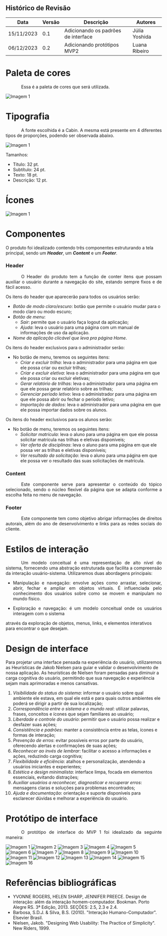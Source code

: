 ## Histórico de Revisão

| Data | Versão | Descrição | Autores |
| ---------- | ----------- | -------------- | -------------- |
| 15/11/2023 | 0.1 | Adicionando os padrões de interface | Júlia Yoshida |
| 06/12/2023 | 0.2 | Adicionando protótipos MVP2 | Luana Ribeiro |

# Paleta de cores
<p style="text-indent: 50px;text-align: justify;"> Essa é a paleta de cores que será utilizada. </p>

![Imagem 1](./images/paleta.png)

# Tipografia
<p style="text-indent: 50px;text-align: justify;"> A fonte escolhida é a Cabin. A mesma está presente em 4 diferentes tipos de proporções, podendo ser observada abaixo. </p>

![Imagem 1](./images/font.png)

Tamanhos:

- Título: 32 pt.
- Subtítulo: 24 pt.
- Texto: 18 pt.
- Descrição: 12 pt.

# Ícones
![Imagem 1](./images/icone.png)

# Componentes

O produto foi idealizado contendo três componentes estruturando a tela principal, sendo um ***Header***, um ***Content*** e um ***Footer***.

### Header

<p style="text-indent: 50px;text-align: justify;"> O Header do produto tem a função de conter itens que possam auxiliar o usuário durante a navegação do site, estando sempre fixos e de fácil acesso. </p>

Os itens do header que aparecerão para todos os usuários serão:

- *Botão de modo claro/escuro*: botão que permite o usuário mudar para o modo claro ou modo escuro;
- *Botão de menu*:
    - *Sair*: permite que o usuário faça logout da aplicação;
    - *Ajuda*: leva o usuário para uma página com um manual de informações de uso da aplicação.
- *Nome da aplicação clicável que leva pra página Home*.

Os itens do header exclusivos para o administrador serão:

- No botão de menu, teremos os seguintes itens:
    - *Criar e excluir trilha*: leva o administrador para uma página em que ele possa criar ou excluir trilhas;
    - *Criar e excluir eletiva*:  leva o administrador para uma página em que ele possa criar ou excluir eletivas;
    - *Gerar relatório de trilhas*: leva o administrador para uma página em que ele possa gerar relatório sobre as trilhas;
    - *Gerenciar período letivo*:  leva o administrador para uma página em que ele possa abrir ou fechar o período letivo;
    - *Importação de dados*:  leva o administrador para uma página em que ele possa importar dados sobre os alunos.

Os itens do header exclusivos para os alunos serão:

- No botão de menu, teremos os seguintes itens:
    - *Solicitar matrícula*:  leva o aluno para uma página em que ele possa solicitar matrícula nas trilhas e eletivas disponíveis;
    - *Ver oferta de disciplinas*: leva o aluno para uma página em que ele possa ver as trilhas e eletivas disponíveis;
    - *Ver resultado da solicitação*: leva o aluno para uma página em que ele possa ver o resultado das suas solicitações de matrícula.

### Content

<p style="text-indent: 50px;text-align: justify;"> Este componente serve para apresentar o conteúdo do tópico selecionado, sendo o núcleo flexível da página que se adapta conforme a escolha feita no menu de navegação. </p>

### Footer

<p style="text-indent: 50px;text-align: justify;"> Este componente tem como objetivo abrigar informações de direitos autorais, além do ano de desenvolvimento e links para as redes sociais do cliente. </p>

# Estilos de interação

<p style="text-indent: 50px;text-align: justify;"> Um modelo conceitual é uma representação de alto nível do sistema, fornecendo uma abstração estruturada que facilita a compreensão da interação usuário-sistema. Utilizaremos duas abordagens principais:</p>

-  <p style="text-align: justify;"> Manipulação e navegação: envolve ações como arrastar, selecionar, abrir, fechar e ampliar em objetos virtuais. É influenciada pelo conhecimento dos usuários sobre como se movem e manipulam no mundo físico.</p>
-  <p style="text-align: justify;">Exploração e navegação:  é um modelo conceitual onde os usuários interagem com o sistema
através da exploração de objetos, menus, links, e elementos interativos para encontrar o que desejam. </p>

# Design de interface

Para projetar uma interface pensada na experiência do usuário, utilizaremos as Heurísticas de Jakob Nielsen para guiar e validar o desenvolvimento de nossa aplicação. As heurísticas de Nielsen foram pensadas para diminuir a carga cognitiva do usuário, permitindo que sua navegação e experiência sejam mais aprimoradas e menos cansativas.

1. *Visibilidade do status do sistema*: informar o usuário sobre qual ambiente ele estava, em qual ele está e para quais outros ambientes ele poderá se dirigir a partir de sua localização;
2. *Correspondência entre o sistema e o mundo real*: utilizar palavras, frases, conceitos e ícones que sejam familiares ao usuário;
3. *Liberdade e controle do usuário*: permitir que o usuário possa realizar e desfazer suas ações;
4. *Consistência e padrões*: manter a consistência entre as telas, ícones e formas de interação;
5. *Prevenção de erros*: evitar possíveis erros por parte do usuário, oferecendo alertas e confirmações de suas ações;
6. *Reconhecer ao invés de lembrar*: facilitar o acesso a informações e ações, reduzindo carga cognitiva;
7. *Flexibilidade e eficiência*: atalhos e personalização, atendendo a usuários iniciantes e experientes;
8. *Estética e design minimalista*: interface limpa, focada em elementos essenciais, evitando distrações;
9. *Auxiliar usuários a reconhecer, diagnosticar e recuperar erros*: mensagens claras e soluções para problemas encontrados;
10. *Ajuda e documentação*: orientação e suporte disponíveis para esclarecer dúvidas e melhorar a experiência do usuário.

# Protótipo de interface

<p style="text-indent: 50px;text-align: justify;">O protótipo de interface do MVP 1 foi idealizado da seguinte maneira: </p>


![Imagem 1](./images/login.jpg)
![Imagem 2](./images/menu.jpg)
![Imagem 3](./images/add1.jpg)
![Imagem 4](./images/exclusao1.jpg)
![Imagem 5](./images/add2.jpg)
![Imagem 6](./images/exclusao2.jpg)
![Imagem 7](./images/imp.png)
![Imagem 8](./images/datamat.png)
![Imagem 9](./images/matelet.png)
![Imagem 10](./images/mattril.png)
![Imagem 11](./images/verlist.png)
![Imagem 12](./images/vermat.png)
![Imagem 13](./images/vermat2.png)
![Imagem 14](./images/vermat3.png)
![Imagem 15](./images/vermat4.png)
![Imagem 16](./images/recom.jpeg)

# Referências bibliográficas

- YVONNE ROGERS, HELEN SHARP, JENNIFER PREECE. Design de interação: além da interação homem-computador. Bookman. Porto Alegre RS. 3ª Edição, 2013. SEÇÕES: 2.5, 2.3 e 2.4.
- Barbosa, S.D.J. & Silva, B.S. (2010). "Interação Humano-Computador". Elsevier Brasil.
- Nielsen, Jakob. "Designing Web Usability: The Practice of Simplicity". New Riders, 1999.
